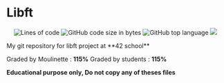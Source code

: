 # Libft
<p align="center"> 
<img alt="Lines of code" src="https://img.shields.io/tokei/lines/github/bycop/42-libft">
<img alt="GitHub code size in bytes" src="https://img.shields.io/github/languages/code-size/bycop/42-libft">
<img alt="GitHub top language" src="https://img.shields.io/github/languages/top/bycop/42-libft">
<img src="https://hits.seeyoufarm.com/api/count/incr/badge.svg?url=https%3A%2F%2Fgithub.com%2Fbycop%2F42-libft%2F&count_bg=%233062F3&title_bg=%23555555&icon=&icon_color=%23E7E7E7&title=Views&edge_flat=false"/>
</p>
My git repository for libft project at **42 school**

Graded by Moulinette : **115%**
Graded by students : **115%**

**Educational purpose only, Do not copy any of theses files**
